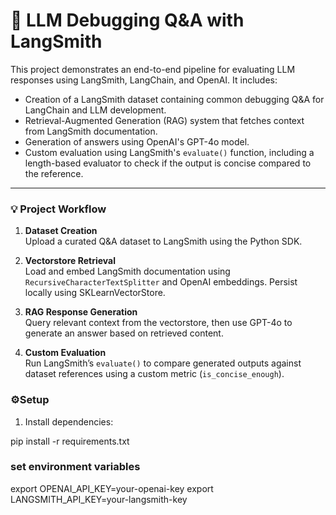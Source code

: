 # 🧠 LLM Debugging Q&A with LangSmith

This project demonstrates an end-to-end pipeline for evaluating LLM responses using LangSmith, LangChain, and OpenAI. It includes:

- Creation of a LangSmith dataset containing common debugging Q&A for LangChain and LLM development.
- Retrieval-Augmented Generation (RAG) system that fetches context from LangSmith documentation.
- Generation of answers using OpenAI's GPT-4o model.
- Custom evaluation using LangSmith's `evaluate()` function, including a length-based evaluator to check if the output is concise compared to the reference.

---

### 💡 Project Workflow

1. **Dataset Creation**  
   Upload a curated Q&A dataset to LangSmith using the Python SDK.

2. **Vectorstore Retrieval**  
   Load and embed LangSmith documentation using `RecursiveCharacterTextSplitter` and OpenAI embeddings. Persist locally using SKLearnVectorStore.

3. **RAG Response Generation**  
   Query relevant context from the vectorstore, then use GPT-4o to generate an answer based on retrieved content.

4. **Custom Evaluation**  
   Run LangSmith’s `evaluate()` to compare generated outputs against dataset references using a custom metric (`is_concise_enough`).


### ⚙Setup

1. Install dependencies:

pip install -r requirements.txt



### set environment variables
export OPENAI_API_KEY=your-openai-key
export LANGSMITH_API_KEY=your-langsmith-key

